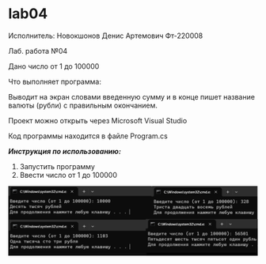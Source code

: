 # lab04
Исполнитель: Новокшонов Денис Артемович Фт-220008


Лаб. работа №04

Дано число от 1 до 100000

Что выполняет программа:

Выводит на экран словами введенную сумму и в конце пишет название валюты (рубли) с правильным окончанием. 

Проект можно открыть через Microsoft Visual Studio

Код программы находится в файле Program.cs

___Инструкция по использованию:___
1. Запустить программу
2. Ввести число от 1 до 100000

![Пример исполнения кода](https://github.com/diksonnn/lab04/blob/main/result.png "Пример исполнения кода")
